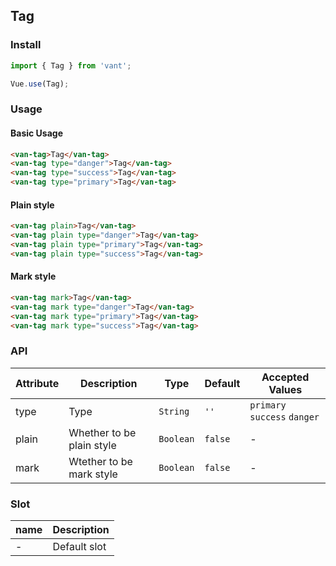 ## Tag

### Install
``` javascript
import { Tag } from 'vant';

Vue.use(Tag);
```

### Usage

#### Basic Usage

```html
<van-tag>Tag</van-tag>
<van-tag type="danger">Tag</van-tag>
<van-tag type="success">Tag</van-tag>
<van-tag type="primary">Tag</van-tag>
```

#### Plain style

```html
<van-tag plain>Tag</van-tag>
<van-tag plain type="danger">Tag</van-tag>
<van-tag plain type="primary">Tag</van-tag>
<van-tag plain type="success">Tag</van-tag>
```

#### Mark style

```html
<van-tag mark>Tag</van-tag>
<van-tag mark type="danger">Tag</van-tag>
<van-tag mark type="primary">Tag</van-tag>
<van-tag mark type="success">Tag</van-tag>
```

### API

| Attribute | Description | Type | Default | Accepted Values |
|-----------|-----------|-----------|-------------|-------------|
| type | Type | `String` | `''`| `primary` `success` `danger` |
| plain | Whether to be plain style | `Boolean` | `false` | - |
| mark | Wtether to be mark style | `Boolean` | `false` | - |

### Slot

| name | Description |
|-----------|-----------|
| - | Default slot |
